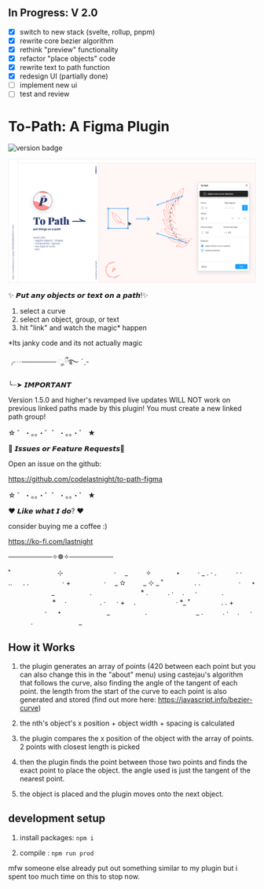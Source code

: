 ## In Progress: V 2.0

- [x] switch to new stack (svelte, rollup, pnpm)
- [x] rewrite core bezier algorithm
- [x] rethink "preview" functionality
- [x] refactor "place objects" code
- [x] rewrite text to path function
- [x] redesign UI (partially done)
- [ ] implement new ui
- [ ] test and review

# To-Path: A Figma Plugin

![version badge](https://img.shields.io/badge/dynamic/json?color=ff69b4&label=version&query=version&url=https%3A%2F%2Fraw.githubusercontent.com%2Fcodelastnight%2Fto-path-figma%2Fmaster%2Fpackage.json?style=flat-square)

![logo and info image](info.png)

✨ 𝙋𝙪𝙩 𝙖𝙣𝙮 𝙤𝙗𝙟𝙚𝙘𝙩𝙨 𝙤𝙧 𝙩𝙚𝙭𝙩 𝙤𝙣 𝙖 𝙥𝙖𝙩𝙝!✨

1. select a curve
2. select an object, group, or text
3. hit "link" and watch the magic\* happen

\*Its janky code and its not actually magic

╭┈─────── ೄྀ࿐ ˊˎ-

╰┈➤ 𝙄𝙈𝙋𝙊𝙍𝙏𝘼𝙉𝙏

Version 1.5.0 and higher's revamped live updates WILL NOT
work on previous linked paths made by this plugin!
You must create a new linked path group!

☆ ゜・。。・゜゜・。。・゜ ★

🌙 𝙄𝙨𝙨𝙪𝙚𝙨 𝙤𝙧 𝙁𝙚𝙖𝙩𝙪𝙧𝙚 𝙍𝙚𝙦𝙪𝙚𝙨𝙩𝙨🌙

Open an issue on the github:

https://github.com/codelastnight/to-path-figma

☆ ゜・。。・゜゜・。。・゜ ★

❤️ 𝙇𝙞𝙠𝙚 𝙬𝙝𝙖𝙩 𝙄 𝙙𝙤? ❤️

consider buying me a coffee :)

https://ko-fi.com/lastnight

─────────✧❁✧─────────

˚ 　　　　　 　 ⊹ 　 　 　　　 　 ·　 _ 　　 ✧ 　　　 ⋆ 　　 · _ . · . 　 　 · ·　 　　　　　.. 　 . . 　 　　　 · + 　　　 　 ·　 _ ✫ 　　 _ ⊹ _ ˚ 　　　 　. . 　　　 　　· 　 ⋆ 　　　　　　 _ 　　 　 　 . 　　 　　 　　 * . 　 　 . ·　 . 　 · 　　　 . 　 　 　 　 　 *　 · 　　　 　 . · 　 · + 　. 　 　　　　 · \*_ ˚ 　　　 　. . + 　　　 　　· 　 ⋆ 　　　　　　 _ 　　 　 　 . 　　 　　 　　 _ . 　 　 . ·　 . 　 · 　　　 . 　 　 　 　 　 _

## How it Works

1. the plugin generates an array of points (420 between each point but you can also change this in the "about" menu) using castejau's algorithm that follows the curve, also finding the angle of the tangent of each point. the length from the start of the curve to each point is also generated and stored (find out more here: https://javascript.info/bezier-curve)

2. the nth's object's x position + object width + spacing is calculated
3. the plugin compares the x position of the object with the array of points. 2 points with closest length is picked
4. then the plugin finds the point between those two points and finds the exact point to place the object. the angle used is just the tangent of the nearest point.
5. the object is placed and the plugin moves onto the next object.

## development setup

1.  install packages:
    `npm i`

2.  compile :
    `npm run prod`

mfw someone else already put out something similar to my plugin but i spent too much time on this to stop now.
